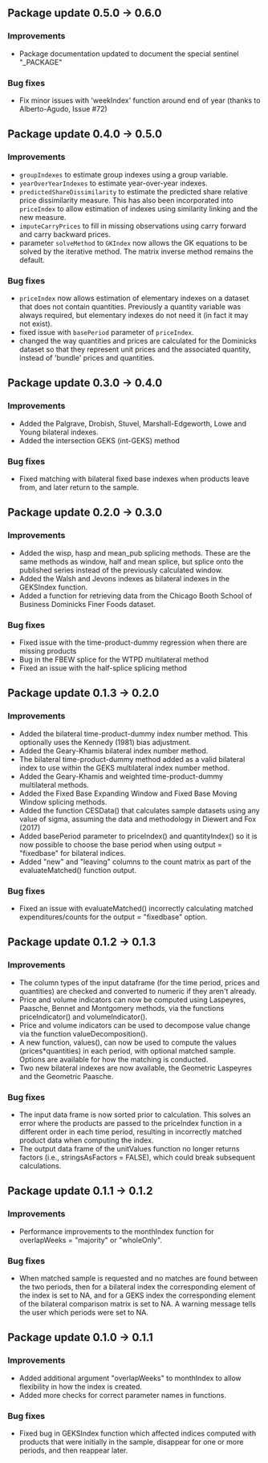 ## Package update 0.5.0 -> 0.6.0

### Improvements
- Package documentation updated to document the special sentinel "_PACKAGE"

### Bug fixes
- Fix minor issues with 'weekIndex' function around end of year (thanks to Alberto-Agudo, Issue #72) 

## Package update 0.4.0 -> 0.5.0

### Improvements
- `groupIndexes` to estimate group indexes using a group variable.
- `yearOverYearIndexes` to estimate year-over-year indexes.
- `predictedShareDissimilarity` to estimate the predicted share relative price dissimilarity measure. This has also been incorporated into `priceIndex` to allow estimation of indexes using similarity linking and the new measure. 
- `imputeCarryPrices` to fill in missing observations using carry forward and carry backward prices.
- parameter `solveMethod` to `GKIndex` now allows the GK equations to be solved by the iterative method. The matrix inverse method remains the default.

### Bug fixes
- `priceIndex` now allows estimation of elementary indexes on a dataset that does not contain quantities. Previously a quantity variable was always required, but elementary indexes do not need it (in fact it may not exist).
- fixed issue with `basePeriod` parameter of `priceIndex`.
- changed the way quantities and prices are calculated for the Dominicks dataset so that they represent unit prices and the associated quantity, instead of 'bundle' prices and quantities. 


## Package update 0.3.0 -> 0.4.0

### Improvements
- Added the Palgrave, Drobish, Stuvel, Marshall-Edgeworth, Lowe and Young bilateral indexes.
- Added the intersection GEKS (int-GEKS) method

### Bug fixes
- Fixed matching with bilateral fixed base indexes when products leave from, and later return to the sample. 


## Package update 0.2.0 -> 0.3.0

### Improvements

- Added the wisp, hasp and mean_pub splicing methods. These are the same methods as window, half and mean splice, but splice onto the published series instead of the previously calculated window. 
- Added the Walsh and Jevons indexes as bilateral indexes in the GEKSIndex function.
- Added a function for retrieving data from the Chicago Booth School of Business Dominicks Finer Foods dataset. 

### Bug fixes

- Fixed issue with the time-product-dummy regression when there are missing products
- Bug in the FBEW splice for the WTPD multilateral method
- Fixed an issue with the half-splice splicing method


## Package update 0.1.3 -> 0.2.0

### Improvements

- Added the bilateral time-product-dummy index number method. This optionally uses the Kennedy (1981) bias adjustment. 
- Added the Geary-Khamis bilateral index number method.
- The bilateral time-product-dummy method added as a valid bilateral index to use within the GEKS multilateral index number method.
- Added the Geary-Khamis and weighted time-product-dummy multilateral methods.
- Added the Fixed Base Expanding Window and Fixed Base Moving Window splicing methods.
- Added the function CESData() that calculates sample datasets using any value of sigma, assuming the data and methodology in Diewert and Fox (2017)
- Added basePeriod parameter to priceIndex() and quantityIndex() so it is now possible to choose the base period when using output = "fixedbase" for bilateral indices. 
- Added "new" and "leaving" columns to the count matrix as part of the evaluateMatched() function output. 

### Bug fixes

- Fixed an issue with evaluateMatched() incorrectly calculating matched expenditures/counts for the output = "fixedbase" option.

## Package update 0.1.2 -> 0.1.3

### Improvements
- The column types of the input dataframe (for the time period, prices and quantities) are checked and converted to numeric if they aren't already.
- Price and volume indicators can now be computed using Laspeyres, Paasche, Bennet and Montgomery methods, via the functions priceIndicator() and volumeIndicator(). 
- Price and volume indicators can be used to decompose value change via the function valueDecomposition(). 
- A new function, values(), can now be used to compute the values (prices*quantities) in each period, with optional matched sample. Options are available for how the matching is conducted.  
- Two new bilateral indexes are now available, the Geometric Laspeyres and the Geometric Paasche. 

### Bug fixes
- The input data frame is now sorted prior to calculation. This solves an error where the products are passed to the priceIndex function in a different order in each time period, resulting in incorrectly matched product data when computing the index. 
- The output data frame of the unitValues function no longer returns factors (i.e., stringsAsFactors = FALSE), which could break subsequent calculations.

## Package update 0.1.1 -> 0.1.2

### Improvements
- Performance improvements to the monthIndex function for overlapWeeks = "majority" or "wholeOnly".  

### Bug fixes
- When matched sample is requested and no matches are found between the two periods, then for a bilateral index the corresponding element of the index is set to NA, and for a GEKS index the corresponding element of the bilateral comparison matrix is set to NA. A warning message tells the user which periods were set to NA. 

## Package update 0.1.0 -> 0.1.1

### Improvements
- Added additional argument "overlapWeeks" to monthIndex to allow flexibility in how the index is created. 
- Added more checks for correct parameter names in functions.

### Bug fixes
- Fixed bug in GEKSIndex function which affected indices computed with products that were initially in the sample, disappear for one or more periods, and then reappear later. 
